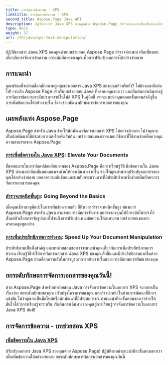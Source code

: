 ```yaml
---
title: การจัดการข้อความ - XPS
linktitle: การจัดการข้อความ - XPS
second_title: Aspose.Page Java API
description: ปฏิวัติเอกสาร Java XPS ของคุณด้วย Aspose.Page สำรวจคำแนะนำทีละขั้นตอนเกี่ยวกับการจัดการข้อความ ยกระดับทักษะของคุณเพื่อการปรับปรุงเอกสารได้อย่างง่ายดาย
type: docs
weight: 37
url: /th/java/xps-text-manipulation/
---
```


ปฏิวัติเอกสาร Java XPS ของคุณด้วยบทช่วยสอน Aspose.Page สำรวจคำแนะนำทีละขั้นตอนเกี่ยวกับการจัดการข้อความ ยกระดับทักษะของคุณเพื่อการปรับปรุงเอกสารได้อย่างง่ายดาย

## การแนะนำ

คุณพร้อมที่จะปลดล็อกศักยภาพสูงสุดของเอกสาร Java XPS ของคุณแล้วหรือยัง? ไม่ต้องมองอีกต่อไป! เจาะลึก Aspose.Page สำหรับบทช่วยสอน Java ที่ครอบคลุมของเรา และเริ่มต้นการเดินทางสู่การจัดการข้อความระดับปรมาจารย์ในไฟล์ XPS ในคู่มือนี้ เราจะแนะนำคุณตลอดขั้นตอนสำคัญในการเพิ่มข้อความได้อย่างราบรื่น ซึ่งจะช่วยพัฒนาทักษะการจัดการเอกสารของคุณ

## เผยพลังแห่ง Aspose.Page

Aspose.Page สำหรับ Java ช่วยให้นักพัฒนาจัดการเอกสาร XPS ได้อย่างง่ายดาย ไม่ว่าคุณจะเป็นนักพัฒนาที่มีประสบการณ์หรือเพิ่งเริ่มต้น บทช่วยสอนของเราจะมอบวิธีการที่ใช้งานง่ายเพื่อควบคุมความสามารถของ Aspose.Page

### [การเพิ่มข้อความใน Java XPS](./add-text/): Elevate Your Documents

ขั้นตอนแรกในการปลดปล่อยศักยภาพของ Aspose.Page คือการเรียนรู้วิธีเพิ่มข้อความใน Java XPS คำแนะนำทีละขั้นตอนของเราช่วยให้การเดินทางราบรื่น ช่วยให้คุณสามารถปรับปรุงเอกสารของคุณได้อย่างง่ายดาย บอกลาความซับซ้อนและพบกับกระบวนการที่มีประสิทธิภาพซึ่งช่วยเพิ่มทักษะการจัดการเอกสารของคุณ

### [สำรวจเทคนิคขั้นสูง](#): Going Beyond the Basics

เมื่อคุณเชี่ยวชาญศิลปะในการเพิ่มข้อความแล้ว ก็ถึงเวลาสำรวจเทคนิคขั้นสูง ค้นพบว่า Aspose.Page สำหรับ Java สามารถยกระดับการจัดการเอกสารของคุณไปอีกระดับได้อย่างไร ตั้งแต่ตัวเลือกการจัดรูปแบบไปจนถึงการปรับตำแหน่งข้อความให้เหมาะสม บทช่วยสอนของเราครอบคลุมทุกอย่าง

### [การเพิ่มประสิทธิภาพการทำงาน](#): Speed Up Your Document Manipulation

ประสิทธิภาพเป็นสิ่งสำคัญ และบทช่วยสอนของเราจะแนะนำคุณเกี่ยวกับการเพิ่มประสิทธิภาพการทำงาน เรียนรู้วิธีทำให้การจัดการเอกสาร Java XPS ของคุณเร็วขึ้นและมีประสิทธิภาพมากขึ้นด้วย Aspose.Page ปลดล็อกความลับในการบูรณาการอย่างราบรื่นและยกระดับเกมการพัฒนาของคุณ

## ยกระดับทักษะการจัดการเอกสารของคุณวันนี้!

ด้วย Aspose.Page สำหรับบทช่วยสอน Java การจัดการข้อความในเอกสาร XPS จะกลายเป็นเรื่องง่าย ยกระดับทักษะของคุณ ปรับปรุงโครงการของคุณ และก้าวนำหน้าในด้านการพัฒนาที่มีการแข่งขัน ไม่ว่าคุณจะเป็นมือใหม่หรือนักพัฒนาที่มีประสบการณ์ คำแนะนำทีละขั้นตอนของเราช่วยให้มั่นใจได้ว่าการเรียนรู้จะราบรื่น เริ่มต้นการเดินทางของคุณสู่การเรียนรู้การจัดการข้อความในเอกสาร Java XPS ทันที!
## การจัดการข้อความ - บทช่วยสอน XPS
### [เพิ่มข้อความใน Java XPS](./add-text/)
ปรับปรุงเอกสาร Java XPS ของคุณด้วย Aspose.Page! ปฏิบัติตามคำแนะนำทีละขั้นตอนของเราเพื่อเพิ่มข้อความได้อย่างง่ายดาย ยกระดับทักษะการจัดการเอกสารของคุณวันนี้